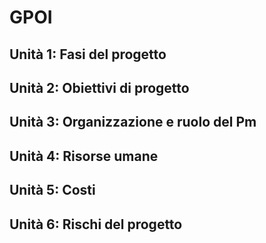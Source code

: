# GPOI
## Unità 1: Fasi del progetto

## Unità 2: Obiettivi di progetto

## Unità 3: Organizzazione e ruolo del Pm

## Unità 4: Risorse umane

## Unità 5: Costi

## Unità 6: Rischi del progetto

